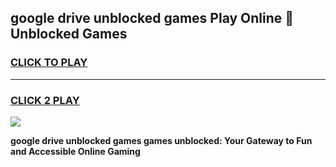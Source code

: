 
## google drive unblocked games Play Online 👋 Unblocked Games
<h3>
<a href="https://premium.freeplayer.one?title=google_drive_unblocked_games&ref=19F">CLICK TO PLAY</a></h3>
<hr>

<h3>
<a href="https://premium.freeplayer.one?title=google_drive_unblocked_games&ref=19F">CLICK 2 PLAY</a>
  
</h3>

<a href="https://premium.freeplayer.one?title=google_drive_unblocked_games&ref=19F"><img src="https://clearcache.store/games.png"></a>


**google drive unblocked games games unblocked: Your Gateway to Fun and Accessible Online Gaming**
